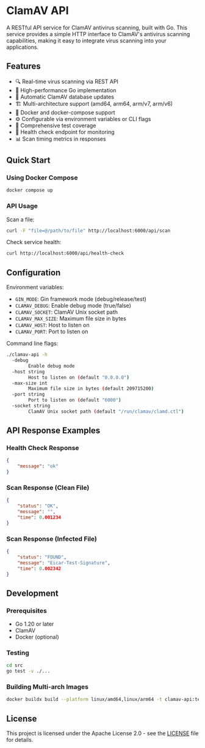# ClamAV API

A RESTful API service for ClamAV antivirus scanning, built with Go. This service provides a simple HTTP interface to ClamAV's antivirus scanning capabilities, making it easy to integrate virus scanning into your applications.

## Features

- 🔍 Real-time virus scanning via REST API
- 🚀 High-performance Go implementation
- 🔄 Automatic ClamAV database updates
- 🏗️ Multi-architecture support (amd64, arm64, arm/v7, arm/v6)
- 🐳 Docker and docker-compose support
- ⚙️ Configurable via environment variables or CLI flags
- 🔬 Comprehensive test coverage
- 🏥 Health check endpoint for monitoring
- 📊 Scan timing metrics in responses

## Quick Start

### Using Docker Compose

```bash
docker compose up
```

### API Usage

Scan a file:
```bash
curl -F "file=@/path/to/file" http://localhost:6000/api/scan
```

Check service health:
```bash
curl http://localhost:6000/api/health-check
```

## Configuration

Environment variables:
- `GIN_MODE`: Gin framework mode (debug/release/test)
- `CLAMAV_DEBUG`: Enable debug mode (true/false)
- `CLAMAV_SOCKET`: ClamAV Unix socket path
- `CLAMAV_MAX_SIZE`: Maximum file size in bytes
- `CLAMAV_HOST`: Host to listen on
- `CLAMAV_PORT`: Port to listen on

Command line flags:

```bash
./clamav-api -h
  -debug
        Enable debug mode
  -host string
        Host to listen on (default "0.0.0.0")
  -max-size int
        Maximum file size in bytes (default 209715200)
  -port string
        Port to listen on (default "6000")
  -socket string
        ClamAV Unix socket path (default "/run/clamav/clamd.ctl")
```

## API Response Examples

### Health Check Response
```json
{
    "message": "ok"
}
```

### Scan Response (Clean File)
```json
{
    "status": "OK",
    "message": "",
    "time": 0.001234
}
```

### Scan Response (Infected File)
```json
{
    "status": "FOUND",
    "message": "Eicar-Test-Signature",
    "time": 0.002342
}
```

## Development

### Prerequisites
- Go 1.20 or later
- ClamAV
- Docker (optional)

### Testing
```bash
cd src
go test -v ./...
```

### Building Multi-arch Images
```bash
docker buildx build --platform linux/amd64,linux/arm64 -t clamav-api:test .
```

## License

This project is licensed under the Apache License 2.0 - see the [LICENSE](LICENSE) file for details.

